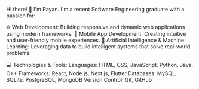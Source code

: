 Hi there! 👋 I'm Rayan.
I'm a recent Software Engineering graduate with a passion for:

🌐 Web Development: Building responsive and dynamic web applications using modern frameworks.
📱 Mobile App Development: Creating intuitive and user-friendly mobile experiences.
🤖 Artificial Intelligence & Machine Learning: Leveraging data to build intelligent systems that solve real-world problems.

💻 Technologies & Tools:
Languages: HTML, CSS, JavaScript, Python, Java, C++
Frameworks: React, Node.js, Next.js, Flutter
Databases: MySQL, SQLite, PostgreSQL, MongoDB
Version Control: Git, GitHub
